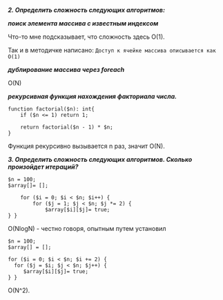 ***2. Определить сложность следующих алгоритмов:***

*****поиск элемента массива с известным индексом*****

Что-то мне подсказывает, что сложность здесь O(1).

Так и в методичке написано: ``Доступ к ячейке массива описывается как O(1)``

*****дублирование массива через foreach*****

O(N)

*****рекурсивная функция нахождения факториала числа.*****
```phpregexp
function factorial($n): int{
    if ($n <= 1) return 1;

    return factorial($n - 1) * $n;
}
```

Функция рекурсивно вызывается n раз, значит O(N).

***3. Определить сложность следующих алгоритмов. Сколько произойдет итераций?***
````phpregexp
$n = 100;
$array[]= [];

    for ($i = 0; $i < $n; $i++) {
        for ($j = 1; $j < $n; $j *= 2) {
            $array[$i][$j]= true;
} }
````

O(NlogN) - честно говоря, опытным путем установил 

```phpregexp
$n = 100;
$array[] = [];

for ($i = 0; $i < $n; $i += 2) {
  for ($j = $i; $j < $n; $j++) {
     $array[$i][$j]= true;
} }
```

O(N^2).



